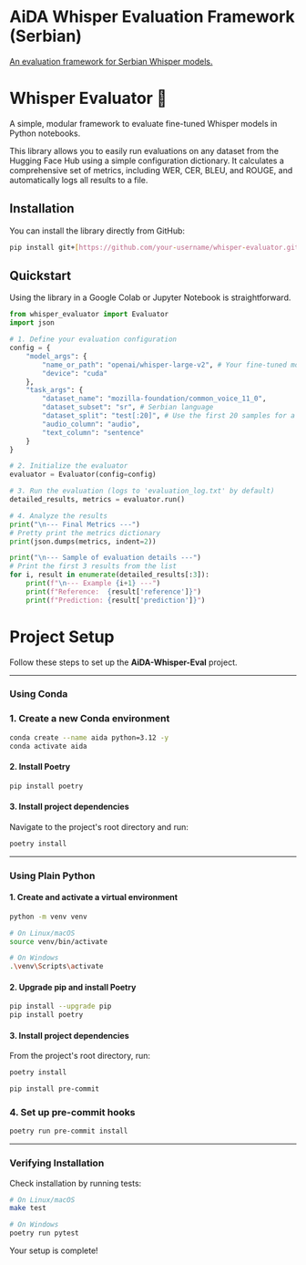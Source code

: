 # AiDA Whisper Evaluation Framework (Serbian)


[An evaluation framework for Serbian Whisper models.](https://aida.guru)


# Whisper Evaluator 🎤

A simple, modular framework to evaluate fine-tuned Whisper models in Python notebooks.

This library allows you to easily run evaluations on any dataset from the Hugging Face Hub using a simple configuration dictionary. It calculates a comprehensive set of metrics, including WER, CER, BLEU, and ROUGE, and automatically logs all results to a file.

## Installation

You can install the library directly from GitHub:

```bash
pip install git+[https://github.com/your-username/whisper-evaluator.git](https://github.com/your-username/whisper-evaluator.git)
```

## Quickstart

Using the library in a Google Colab or Jupyter Notebook is straightforward.

```python
from whisper_evaluator import Evaluator
import json

# 1. Define your evaluation configuration
config = {
    "model_args": {
        "name_or_path": "openai/whisper-large-v2", # Your fine-tuned model ID
        "device": "cuda"
    },
    "task_args": {
        "dataset_name": "mozilla-foundation/common_voice_11_0",
        "dataset_subset": "sr", # Serbian language
        "dataset_split": "test[:20]", # Use the first 20 samples for a quick demo
        "audio_column": "audio",
        "text_column": "sentence"
    }
}

# 2. Initialize the evaluator
evaluator = Evaluator(config=config)

# 3. Run the evaluation (logs to 'evaluation_log.txt' by default)
detailed_results, metrics = evaluator.run()

# 4. Analyze the results
print("\n--- Final Metrics ---")
# Pretty print the metrics dictionary
print(json.dumps(metrics, indent=2))

print("\n--- Sample of evaluation details ---")
# Print the first 3 results from the list
for i, result in enumerate(detailed_results[:3]):
    print(f"\n--- Example {i+1} ---")
    print(f"Reference:  {result['reference']}")
    print(f"Prediction: {result['prediction']}")
```







# Project Setup

Follow these steps to set up the **AiDA-Whisper-Eval** project.

---

### Using Conda

### 1. Create a new Conda environment

```bash
conda create --name aida python=3.12 -y
conda activate aida
```

#### 2. Install Poetry

```bash
pip install poetry
```

#### 3. Install project dependencies

Navigate to the project's root directory and run:

```bash
poetry install
```

---

### Using Plain Python

#### 1. Create and activate a virtual environment

```bash
python -m venv venv

# On Linux/macOS
source venv/bin/activate

# On Windows
.\venv\Scripts\activate
```

#### 2. Upgrade pip and install Poetry

```bash
pip install --upgrade pip
pip install poetry
```

#### 3. Install project dependencies

From the project's root directory, run:

```bash
poetry install
```

```bash
pip install pre-commit
```

### 4. Set up pre-commit hooks

```bash
poetry run pre-commit install
```

---

### Verifying Installation

Check installation by running tests:

```bash
# On Linux/macOS
make test

# On Windows
poetry run pytest
```

Your setup is complete!

